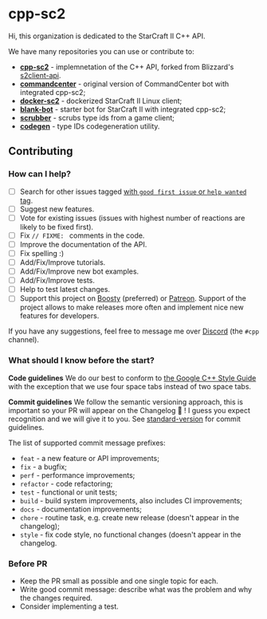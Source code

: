 # cpp-sc2
Hi, this organization is dedicated to the StarCraft II C++ API.

We have many repositories you can use or contribute to:
- **[cpp-sc2](https://github.com/cpp-sc2/cpp-sc2)** - implemnetation of the C++ API, forked from Blizzard's [s2client-api](https://github.com/Blizzard/s2client-api).
- **[commandcenter](https://github.com/cpp-sc2/commandcenter)** - original version of CommandCenter bot with integrated cpp-sc2;
- **[docker-sc2](https://github.com/cpp-sc2/docker-sc2)** - dockerized StarCraft II Linux client;
- **[blank-bot](https://github.com/cpp-sc2/blank-bot)** - starter bot for StarCraft II with integrated cpp-sc2;
- **[scrubber](https://github.com/cpp-sc2/scrubber)** - scrubs type ids from a game client;
- **[codegen](https://github.com/cpp-sc2/codegen)** - type IDs codegeneration utility.

## Contributing
### How can I help?

- [ ] Search for other issues tagged [with `good first issue` or `help wanted` tag](https://github.com/cpp-sc2/cpp-sc2/issues?q=is%3Aissue+is%3Aopen+label%3A%22good+first+issue%22).
- [ ] Suggest new features.
- [ ] Vote for existing issues (issues with highest number of reactions are likely to be fixed first).
- [ ] Fix `// FIXME: ` comments in the code.
- [ ] Improve the documentation of the API.
- [ ] Fix spelling :)
- [ ] Add/Fix/Improve tutorials.
- [ ] Add/Fix/Improve new bot examples.
- [ ] Add/Fix/Improve tests.
- [ ] Help to test latest changes.
- [ ] Support this project on [Boosty](https://boosty.to/cpp-sc2) (preferred) or [Patreon](https://www.patreon.com/cppsc2). Support of the project allows to make releases more often and implement nice new features for developers.

If you have any suggestions, feel free to message me over [Discord](https://discordapp.com/invite/Emm5Ztz) (the `#cpp` channel).

### What should I know before the start?

**Code guidelines**
We do our best to conform to [the Google C++ Style Guide](https://google.github.io/styleguide/cppguide.html) with the exception that we use four space tabs instead of two space tabs.

**Commit guidelines**
We follow the semantic versioning approach, this is important so your PR will appear on the Changelog 🎉 ! I guess you expect recognition and we will give it to you.
See [standard-version](https://github.com/conventional-changelog/standard-version#commit-message-convention-at-a-glance) for commit guidelines.

The list of supported commit message prefixes:

- `feat` - a new feature or API improvements;
- `fix` - a bugfix;
- `perf` - performance improvements;
- `refactor` - code refactoring;
- `test` - functional or unit tests;
- `build` - build system improvements,  also includes CI improvements;
- `docs` - documentation improvements;
- `chore` - routine task, e.g. create new release (doesn't appear in the changelog);
- `style` - fix code style, no functional changes (doesn't appear in the changelog.

### Before PR

* Keep the PR small as possible and one single topic for each.
* Write good commit message: describe what was the problem and why the changes required.
* Consider implementing a test.
